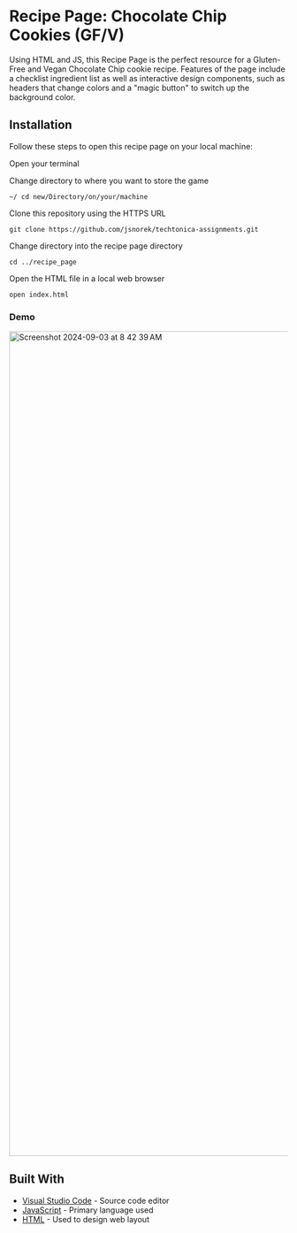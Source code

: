 # Recipe Page: Chocolate Chip Cookies (GF/V)

Using HTML and JS, this Recipe Page is the perfect resource for a Gluten-Free and Vegan Chocolate Chip cookie recipe. Features of the page include a checklist ingredient list as well as interactive design components, such as headers that change colors and a "magic button" to switch up the background color.

## Installation

Follow these steps to open this recipe page on your local machine:

Open your terminal

Change directory to where you want to store the game

```
~/ cd new/Directory/on/your/machine
```

Clone this repository using the HTTPS URL

```
git clone https://github.com/jsnorek/techtonica-assignments.git
```

Change directory into the recipe page directory

```
cd ../recipe_page
```

Open the HTML file in a local web browser

```
open index.html
```

### Demo

<img width="1492" alt="Screenshot 2024-09-03 at 8 42 39 AM" src="https://github.com/user-attachments/assets/5c050475-9989-4c35-8e27-a586d39b4170">


## Built With

* [Visual Studio Code](https://code.visualstudio.com/) - Source code editor
* [JavaScript](https://www.javascript.com/) - Primary language used
* [HTML](https://html.com/) - Used to design web layout
